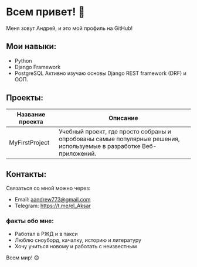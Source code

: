 # Всем привет! 👋

Меня зовут Андрей, и это мой профиль на GitHub!

## Мои навыки:
- Python
- Django Framework
- PostgreSQL
Активно изучаю основы Django REST framework (DRF) и ООП.


## Проекты:

| Название проекта        | Описание                                                          |
|-------------------------|-------------------------------------------------------------------|
|     MyFirstProject         | Учебный проект, где просто собраны и опробованы самые популярные  решения, используемые в разработке Веб-приложений.                |

## Контакты:
Связаться со мной можно через:

- Email: aandrew773@gmail.com
- Telegram: https://t.me/el_Aksar

### факты обо мне:
- Работал в РЖД и в такси 
- Люблю сноуборд, качалку, историю и литературу
- Хочу учиться новому и работать с неизвестным

Всем мир! 😊
